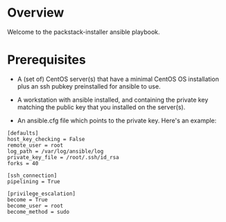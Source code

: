 # Overview

Welcome to the packstack-installer ansible playbook.

# Prerequisites

- A (set of) CentOS server(s) that have a minimal CentOS OS
  installation plus an ssh pubkey preinstalled for ansible to use.
  
- A workstation with ansible installed, and containing the private key
  matching the public key that you installed on the server(s).
  
- An ansible.cfg file which points to the private key. Here's an
  example:
  
```
[defaults]
host_key_checking = False
remote_user = root
log_path = /var/log/ansible/log
private_key_file = /root/.ssh/id_rsa
forks = 40

[ssh_connection]
pipelining = True

[privilege_escalation]
become = True
become_user = root
become_method = sudo
```

